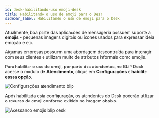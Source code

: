 ```yaml
---
id: desk-habilitando-uso-emoji-desk
title: Habilitando o uso de emoji para o Desk
sidebar_label: Habilitando o uso de emoji para o Desk
---
```


Atualmente, boa parte das aplicações de mensageria possuem suporte a **emojis** - pequenas imagens digitais ou ícones usados para expressar ideia emoção e etc.

Algumas empresas possuem uma abordagem descontraída para interagir com seus clientes e utilizam muito de atributos informais como emojis.

Para habilitar o uso de emoji, por parte dos atendentes, no BLiP Desk acesse o módulo de **Atendimento**, clique em **Configurações** e **habilite esssa opção**.

![Configurações atendimento blip](/img/helpdesk/desk-habilitando-uso-emoji-1.png)<br>

Após habilitada esta configuração, os atendentes do Desk poderão utilizar o recurso de emoji conforme exibido na imagem abaixo.

![Acessando emojis blip desk](/img/helpdesk/desk-habilitando-uso-emoji-2.png)
